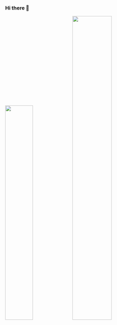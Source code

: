 ### Hi there 👋

<!--
**joaomoraiss/joaomoraiss** is a ✨ _special_ ✨ repository because its `README.md` (this file) appears on your GitHub profile.

Here are some ideas to get you started:

- 🔭 I’m currently working on ...
- 🌱 I’m currently learning ...
- 👯 I’m looking to collaborate on ...
- 🤔 I’m looking for help with ...
- 💬 Ask me about ...
- 📫 How to reach me: ...
- 😄 Pronouns: ...
- ⚡ Fun fact: ...
-->
<img width="42%" src="![Anurag's GitHub stats](https://github-readme-stats.vercel.app/api?username=joaomoraiss&count_private=true&show_icons=true&theme=midnight-purple)">
<img width="50%" src="[![Top Langs](https://github-readme-stats.vercel.app/api/top-langs/?username=joaomoraiss&hide_progress=true)](https://github.com/anuraghazra/github-readme-stats)
">
